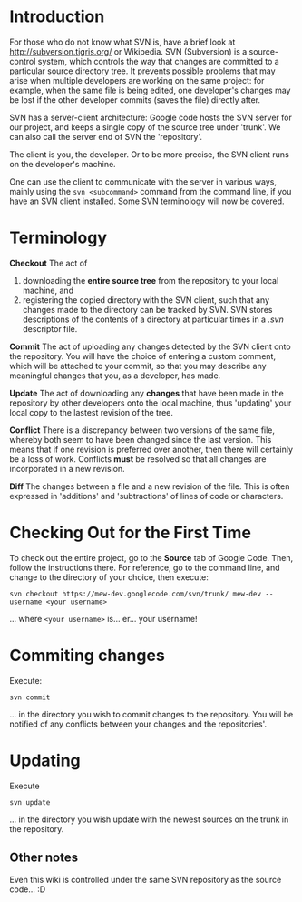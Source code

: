 # Introduction #

For those who do not know what SVN is, have a brief look at http://subversion.tigris.org/ or Wikipedia. SVN (Subversion) is a source-control system, which controls the way that changes are committed to a particular source directory tree. It prevents possible problems that may arise when multiple developers are working on the same project: for example, when the same file is being edited, one developer's changes may be lost if the other developer commits (saves the file) directly after.

SVN has a server-client architecture: Google code hosts the SVN server for our project, and keeps a single copy of the source tree under 'trunk'. We can also call the server end of SVN the 'repository'.

The client is you, the developer. Or to be more precise, the SVN client runs on the developer's machine.

One can use the client to communicate with the server in various ways, mainly using the `svn <subcommand>`
command from the command line, if you have an SVN client installed.
Some SVN terminology will now be covered.


# Terminology #
**Checkout**
The act of
  1. downloading the **entire source tree** from the repository to your local machine, and
  1. registering the copied directory with the SVN client, such that any changes made to the directory can be tracked by SVN. SVN stores descriptions of the contents of a directory at particular times in a _.svn_ descriptor file.

**Commit**
The act of uploading any changes detected by the SVN client onto the repository. You will have the choice of entering a custom comment, which will be attached to your commit, so that you may describe any meaningful changes that you, as a developer, has made.

**Update**
The act of downloading any **changes** that have been made in the repository by other developers onto the local machine, thus 'updating' your local copy to the lastest revision of the tree.

**Conflict**
There is a discrepancy between two versions of the same file, whereby both seem to have been changed since the last version. This means that if one revision is preferred over another, then there will certainly be a loss of work. Conflicts **must** be resolved so that all changes are incorporated in a new revision.

**Diff**
The changes between a file and a new revision of the file. This is often expressed in 'additions' and 'subtractions' of lines of code or characters.


# Checking Out for the First Time #
To check out the entire project, go to the **Source** tab of Google Code.
Then, follow the instructions there.
For reference, go to the command line, and change to the directory of your choice, then execute:

`svn checkout https://mew-dev.googlecode.com/svn/trunk/ mew-dev --username <your username>`

... where `<your username>` is... er... your username!


# Commiting changes #
Execute:

`svn commit`

... in the directory you wish to commit changes to the repository. You will be notified of any conflicts between your changes and the repositories'.

# Updating #
Execute

`svn update`

... in the directory you wish update with the newest sources on the trunk in the repository.



## Other notes ##
Even this wiki is controlled under the same SVN repository as the source code... :D